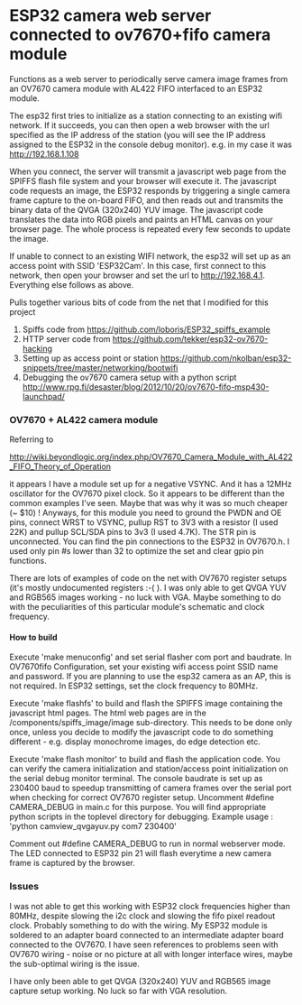 # ESP32 camera web server connected to ov7670+fifo camera module

Functions as a web server to periodically serve camera image frames from an OV7670 camera module with AL422 FIFO interfaced to an ESP32 module. 

The esp32 first tries to initialize as a station connecting to an existing wifi network. If it succeeds, you can then open a web browser with the url specified as the IP address of the station (you will see the IP address assigned to the ESP32 in the console debug monitor). e.g. in my case it was  http://192.168.1.108

When you connect, the server will transmit a javascript web page from the SPIFFS flash file system and your browser will execute it. The javascript code requests an image, the ESP32 responds by triggering a single camera frame capture to the on-board FIFO, and then reads out and transmits the binary data of the QVGA (320x240) YUV image. The javascript code translates the data into RGB pixels and paints an HTML canvas on your browser page. The whole process is repeated every few seconds to update the image.

If unable to connect to an existing WIFI network, the esp32 will set up as an access point with SSID 'ESP32Cam'. In this case, first connect to this network, then open your browser and set the url to http://192.168.4.1. Everything else follows as above.

Pulls together various bits of code from the net that I modified for this project 

1. Spiffs code from https://github.com/loboris/ESP32_spiffs_example
2. HTTP server code from https://github.com/tekker/esp32-ov7670-hacking
3. Setting up as access point or station https://github.com/nkolban/esp32-snippets/tree/master/networking/bootwifi
4. Debugging the ov7670 camera setup with a python script http://www.rpg.fi/desaster/blog/2012/10/20/ov7670-fifo-msp430-launchpad/

### OV7670 + AL422 camera module
Referring to 

http://wiki.beyondlogic.org/index.php/OV7670_Camera_Module_with_AL422_FIFO_Theory_of_Operation

it appears I have a module set up for a negative VSYNC. And it has a 12MHz oscillator for the OV7670 pixel clock. So it appears to be different than the common examples I've seen. Maybe that was why it was so much cheaper (~ $10) ! Anyways, for this module you need to ground the PWDN and OE pins, connect WRST to VSYNC, pullup RST to 3V3 with a resistor (I used 22K) and pullup SCL/SDA pins to 3v3 (I used 4.7K). The STR pin is unconnected. You can find the pin connections to the ESP32 in OV7670.h. I used only pin #s lower than 32 to optimize the set and clear gpio pin functions. 

There are lots of examples of code on the net with OV7670 register setups (it's mostly undocumented registers :-( ). I was only able to get QVGA YUV and RGB565 images working - no luck with VGA. Maybe something to do with the peculiarities of this particular module's schematic and clock frequency.

#### How to build
Execute 'make menuconfig' and set serial flasher com port and baudrate. In OV7670fifo Configuration, set your existing wifi access point SSID name and password. If you are planning to use the esp32 camera as an AP, this is not required. In ESP32 settings, set the clock frequency to 80MHz. 

Execute 'make flashfs' to build and flash the SPIFFS image containing the javascript html pages. The html web pages are in the
/components/spiffs_image/image sub-directory. This needs to be done only once, unless you decide to modify the javascript code to do something different - e.g. display monochrome images, do edge detection etc. 

Execute 'make flash monitor' to build and flash the application code. You can verify the camera initialization and station/access point initialization on the serial debug monitor terminal. The console baudrate is set up as 230400 baud to speedup transmitting of camera frames over the serial port when checking for correct OV7670 register setup. Uncomment #define CAMERA_DEBUG in main.c for this purpose. You will find appropriate python scripts in the toplevel directory for debugging. 
Example usage : 'python camview_qvgayuv.py com7 230400'

Comment out #define CAMERA_DEBUG to run in normal webserver mode. The LED connected to ESP32 pin 21 will flash everytime a new camera frame is captured by the browser.

### Issues

I was not able to get this working with ESP32 clock frequencies higher than 80MHz, despite slowing the i2c clock and slowing the fifo pixel readout clock. Probably something to do with the wiring. My ESP32 module is soldered to an adapter board connected to an intermediate adapter board connected to the OV7670. I have seen references to problems seen with OV7670 wiring - noise or no picture at all with longer interface wires, maybe the sub-optimal wiring is the issue.

I have only been able to get QVGA (320x240) YUV and RGB565 image capture setup working. No luck so far with VGA resolution.

